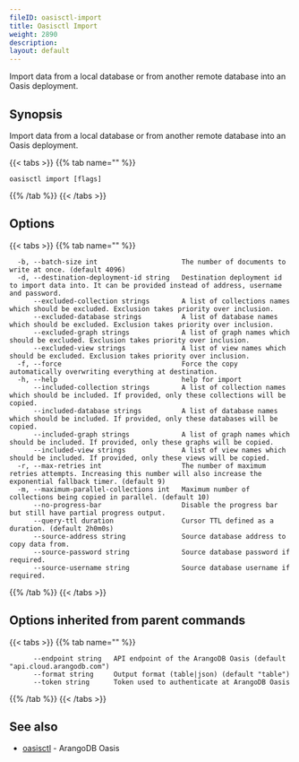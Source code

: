 ```yaml
---
fileID: oasisctl-import
title: Oasisctl Import
weight: 2890
description: 
layout: default
---
```

Import data from a local database or from another remote database into an Oasis deployment.

## Synopsis

Import data from a local database or from another remote database into an Oasis deployment.

{{< tabs >}}
{{% tab name="" %}}
```
oasisctl import [flags]
```
{{% /tab %}}
{{< /tabs >}}

## Options

{{< tabs >}}
{{% tab name="" %}}
```
  -b, --batch-size int                     The number of documents to write at once. (default 4096)
  -d, --destination-deployment-id string   Destination deployment id to import data into. It can be provided instead of address, username and password.
      --excluded-collection strings        A list of collections names which should be excluded. Exclusion takes priority over inclusion.
      --excluded-database strings          A list of database names which should be excluded. Exclusion takes priority over inclusion.
      --excluded-graph strings             A list of graph names which should be excluded. Exclusion takes priority over inclusion.
      --excluded-view strings              A list of view names which should be excluded. Exclusion takes priority over inclusion.
  -f, --force                              Force the copy automatically overwriting everything at destination.
  -h, --help                               help for import
      --included-collection strings        A list of collection names which should be included. If provided, only these collections will be copied.
      --included-database strings          A list of database names which should be included. If provided, only these databases will be copied.
      --included-graph strings             A list of graph names which should be included. If provided, only these graphs will be copied.
      --included-view strings              A list of view names which should be included. If provided, only these views will be copied.
  -r, --max-retries int                    The number of maximum retries attempts. Increasing this number will also increase the exponential fallback timer. (default 9)
  -m, --maximum-parallel-collections int   Maximum number of collections being copied in parallel. (default 10)
      --no-progress-bar                    Disable the progress bar but still have partial progress output.
      --query-ttl duration                 Cursor TTL defined as a duration. (default 2h0m0s)
      --source-address string              Source database address to copy data from.
      --source-password string             Source database password if required.
      --source-username string             Source database username if required.
```
{{% /tab %}}
{{< /tabs >}}

## Options inherited from parent commands

{{< tabs >}}
{{% tab name="" %}}
```
      --endpoint string   API endpoint of the ArangoDB Oasis (default "api.cloud.arangodb.com")
      --format string     Output format (table|json) (default "table")
      --token string      Token used to authenticate at ArangoDB Oasis
```
{{% /tab %}}
{{< /tabs >}}

## See also

* [oasisctl](oasisctl-options)	 - ArangoDB Oasis

